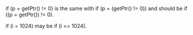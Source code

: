 

if (p = getPtr() != 0) is the same with if (p = (getPtr() != 0)) and should be if ((p = getPtr()) != 0).

if (i = 1024) may be if (i == 1024).

